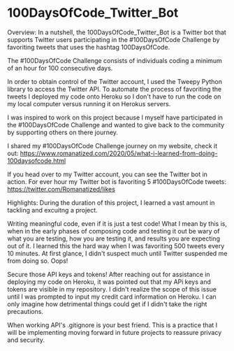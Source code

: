 # 100DaysOfCode_Twitter_Bot

Overview: In a nutshell, the 100DaysOfCode_Twitter_Bot is a Twitter bot that supports Twitter users participating in the #100DaysOfCode Challenge by favoriting tweets that uses the hashtag 100DaysOfCode. 

The #100DaysOfCode Challenge consists of individuals coding a minimum of an hour for 100 consecutive days. 

In order to obtain control of the Twitter account, I used the Tweepy Python library to access the Twitter API. To automate the process of favoriting the tweets I deployed my code onto Heroku so I don't have to run the code on my local computer versus running it on Herokus servers. 

I was inspired to work on this project because I myself have participated in the #100DaysOfCode Challenge and wanted to give back to the community by supporting others on there journey.

I shared my #100DaysOfCode Challenge journey on my website, check it out: https://www.romanatized.com/2020/05/what-i-learned-from-doing-100daysofcode.html

If you head over to my Twitter account, you can see the Twitter bot in action. For ever hour my Twitter bot is favoriting 5 #100DaysOfCode tweets: https://twitter.com/Romanatized/likes

Highlights: During the duration of this project, I learned a vast amount in tackling and excuitng a project. 

Writing meaningful code, even if it is just a test code! What I mean by this is, when in the early phases of composing code and testing it out be wary of what you are testing, how you are testing it, and results you are expecting out of it. I learned this the hard way when I was favoriting 500 tweets every 10 minutes. At first glance, I didn't suspect much until Twitter suspended me from doing so. Oops!

Secure those API keys and tokens! After reaching out for assistance in deploying my code on Heroku, it was pointed out that my APi keys and tokens are visible in my repository. I didn't realize the scope of this issue until I was prompted to input my credit card information on Heroku. I can only imagine how detrimental things could get if I didn't take the right precautions.

When working API's .gitignore is your best friend. This is a practice that I will be implementing moving forward in future projects to reassure privacy and security.

